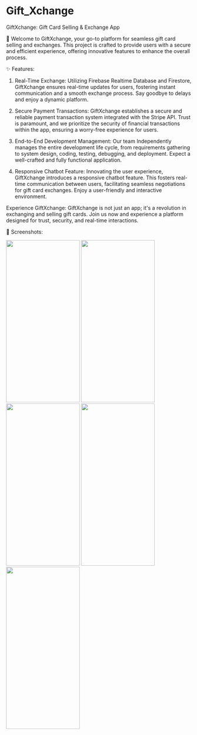 # Gift_Xchange

GiftXchange: Gift Card Selling & Exchange App

🚀 Welcome to GiftXchange, your go-to platform for seamless gift card selling and exchanges. This project is crafted to provide users with a secure and efficient experience, offering innovative features to enhance the overall process.

✨ Features:
1. Real-Time Exchange:
Utilizing Firebase Realtime Database and Firestore, GiftXchange ensures real-time updates for users, fostering instant communication and a smooth exchange process. Say goodbye to delays and enjoy a dynamic platform.

2. Secure Payment Transactions:
GiftXchange establishes a secure and reliable payment transaction system integrated with the Stripe API. Trust is paramount, and we prioritize the security of financial transactions within the app, ensuring a worry-free experience for users.

3. End-to-End Development Management:
Our team Independently manages the entire development life cycle, from requirements gathering to system design, coding, testing, debugging, and deployment. Expect a well-crafted and fully functional application.

4. Responsive Chatbot Feature:
Innovating the user experience, GiftXchange introduces a responsive chatbot feature. This fosters real-time communication between users, facilitating seamless negotiations for gift card exchanges. Enjoy a user-friendly and interactive environment.

Experience GiftXchange:
GiftXchange is not just an app; it's a revolution in exchanging and selling gift cards. Join us now and experience a platform designed for trust, security, and real-time interactions.

📸 Screenshots:

<img src="https://github.com/tasvirrupareliya/Gift_Xchange/assets/65484893/af65883f-a6b9-410d-8c89-a2ebce70e550" width="200" height="440">
<img src="https://github.com/tasvirrupareliya/Gift_Xchange/assets/65484893/423fae08-5e97-4bff-b211-74a8a3f88140" width="200" height="440">
<img src="https://github.com/tasvirrupareliya/Gift_Xchange/assets/65484893/9491ca3b-7336-4fdc-bf82-60a3867305d0" width="200" height="440">
<img src="https://github.com/tasvirrupareliya/Gift_Xchange/assets/65484893/54794ba6-3508-419d-9154-22e9af353d68" width="200" height="440">
<img src="https://github.com/tasvirrupareliya/Gift_Xchange/assets/65484893/29583547-9c25-470e-836c-9f2e74d7d4eb" width="200" height="440">
